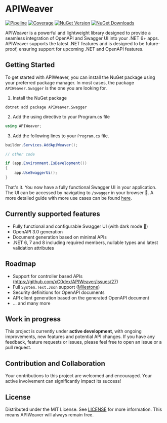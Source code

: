 # APIWeaver

[![Pipeline](https://github.com/xC0dex/APIWeaver/actions/workflows/ci.yml/badge.svg)](https://github.com/xC0dex/APIWeaver/actions/workflows/ci.yml)
[![Coverage](https://sonarcloud.io/api/project_badges/measure?project=xC0dex_APIWeaver&metric=coverage)](https://sonarcloud.io/summary/new_code?id=xC0dex_APIWeaver)
[![NuGet Version](https://img.shields.io/nuget/v/APIWeaver.Swagger)](https://www.nuget.org/packages/APIWeaver.Swagger/)
[![NuGet Downloads](https://img.shields.io/nuget/dt/APIWeaver.OpenApi)](https://www.nuget.org/packages/APIWeaver.Swagger/)


APIWeaver is a powerful and lightweight library designed to provide a seamless integration of OpenAPI and Swagger UI into your .NET 6+ apps. APIWeaver supports the latest .NET features and is designed to be future-proof, ensuring support for upcoming .NET and OpenAPI features.

## Getting Started

To get started with APIWeaver, you can install the NuGet package using your preferred package manager. In most cases, the package `APIWeaver.Swagger` is the one you are looking for.

1. Install the NuGet package

```shell
dotnet add package APIWeaver.Swagger
```

2. Add the using directive to your Program.cs file

```csharp
using APIWeaver;
```

3. Add the following lines to your `Program.cs` file.

```csharp
builder.Services.AddApiWeaver();

// other code

if (app.Environment.IsDevelopment())
{
    app.UseSwaggerUi();
}
```

That's it. You now have a fully functional Swagger UI in your application. The UI can be accessed by navigating to `/swagger` in your browser 🥳. A more detailed guide with more use cases can be found [here](/docs/Getting-Started.md).

## Currently supported features

- Fully functional and configurable Swagger UI (with dark mode 🌙)
- OpenAPI 3.0 generation
- Document generation based on minimal APIs
- .NET 6, 7 and 8 including required members, nullable types and latest validation attributes

## Roadmap

- Support for controller based APIs (https://github.com/xC0dex/APIWeaver/issues/27)
- Full `System.Text.Json` support ([Milestone](https://github.com/xC0dex/APIWeaver/milestone/1))
- Security definitions for OpenAPI documents
- API client generation based on the generated OpenAPI document
- ... and many more

## Work in progress

This project is currently under **active development**, with ongoing improvements, new features and potential API changes. If you have any feedback, feature requests or issues, please feel free to open an issue or a pull request.


## Contribution and Collaboration

Your contributions to this project are welcomed and encouraged. Your active involvement can significantly impact its success!

## License

Distributed under the MIT License. See [LICENSE](LICENSE) for more information.
This means APIWeaver will always remain free.
